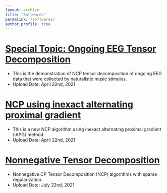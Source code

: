 ```yaml
---
layout: archive
title: "Softwares"
permalink: /softwares/
author_profile: true
---
```


<a href="https://github.com/wangdeqing/Ongoing_EEG_Tensor_Decomposition" target="_blank"><strong>Special Topic: Ongoing EEG Tensor Decomposition</strong></a>
======
- This is the demonstration of NCP tensor decomposition of ongoing EEG data that were collected by naturalistic music stimulus.
- Upload Date: April 22nd, 2021


<a href="https://github.com/wangdeqing/Inexact_Alternating_Proximal_Gradient" target="_blank"><strong>NCP using inexact alternating proximal gradient</strong></a>
======
- This is a new NCP algorithm using inexact alternating proximal gradient (iAPG) method.
- Upload Date: April 22nd, 2021

<a href="https://github.com/wangdeqing/Nonnegative_Tensor_Decomposition" target="_blank"><strong>Nonnegative Tensor Decomposition</strong></a>
======
- Nonnegative CP Tensor Decomposition (NCP) algorithms with sparse regularization.
- Upload Date: July 22nd, 2021


